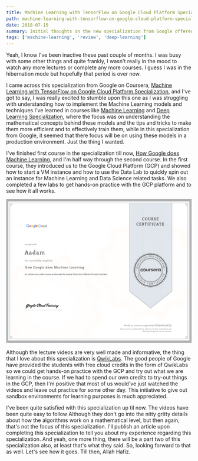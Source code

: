 ```yaml
---
title: Machine Learning with TensorFlow on Google Cloud Platform Specialization
path: machine-learning-with-tensorflow-on-google-cloud-platform-specialization
date: 2018-07-15
summary: Initial thoughts on the new specialization from Google offered on Coursera platform, Machine Learning with TensorFlow on Google Cloud Platform Specialization.
tags: ['machine-learning', 'review', 'deep-learning']
---
```


Yeah, I know I've been inactive these past couple of months. I was busy with some other things and quite frankly, I wasn't really in the mood to watch any more lectures or complete any more courses. I guess I was in the hibernation mode but hopefully that period is over now.

I came across this specialization from Google on Coursera, [Machine Learning with TensorFlow on Google Cloud Platform Specialization](https://www.coursera.org/specializations/machine-learning-tensorflow-gcp), and I've got to say, I was really excited to stumble upon this one as I was struggling with understanding how to implement the Machine Learning models and techniques I've learned in courses like [Machine Learning](https://www.coursera.org/learn/machine-learning) and [Deep Learning Specialization](https://www.coursera.org/specializations/deep-learning), where the focus was on understanding the mathematical concepts behind these models and the tips and tricks to make them more efficient and to effectively train them, while in this specialization from Google, it seemed that there focus will be on using these models in a production environment. Just the thing I wanted.

I've finished first course in the specialization till now, [How Google does Machine Learning](https://www.coursera.org/learn/google-machine-learning), and I'm half way through the second course. In the first course, they introduced us to the Google Cloud Platform (GCP) and showed how to start a VM instance and how to use the Data Lab to quickly spin out an instance for Machine Learning and Data Science related tasks. We also completed a few labs to get hands-on practice with the GCP platform and to see how it all works.

![How Google does Machine Learning - Coursera](./images/How-Google-does-Machine-Learning-Coursera.png)

Although the lecture videos are very well made and informative, the thing that I love about this specialization is [QwikLabs](https://qwiklabs.com/). The good people of Google have provided the students with free cloud credits in the form of QwikLabs so we could get hands-on practice with the GCP and try out what we are learning in the course. If we had to spend our own credits to try-out things in the GCP, then I'm positive that most of us would've just watched the videos and leave out practice for some other day. This initiative to give out sandbox environments for learning purposes is much appreciated.

I've been quite satisfied with this specialization up til now. The videos have been quite easy to follow Although they don't go into the nitty gritty details about how the algorithms work on a mathematical level, but then again, that's not the focus of this specialization. I'll publish an article upon completing this specialization to tell you about my experience regarding this specialization. And yeah, one more thing, there will be a part two of this specialization also, at least that's what they said. So, looking forward to that as well. Let's see how it goes. Till then, Allah Hafiz.

